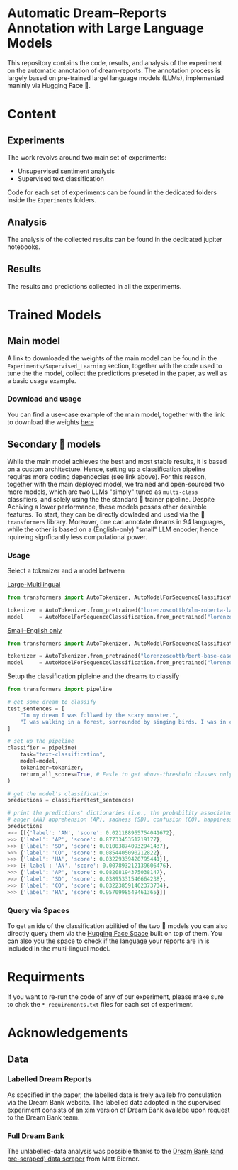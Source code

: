 # Automatic Dream–Reports Annotation with Large Language Models

This repository contains the code, results, and analysis of the experiment on the automatic annotation of dream-reports. The annotation process is largely based on pre-trained largel language models (LLMs), implemented maninly via Hugging Face 🤗.

# Content
## Experiments

The work revolvs around two main set of experiments:

- Unsupervised sentiment analysis
- Supervised text classification

Code for each set of experiments can be found in the dedicated folders inside the `Experiments` folders.

## Analysis

The analysis of the collected results can be found in the dedicated jupiter notebooks.

## Results 

The results and predictions collected in all the experiments. 

# Trained Models
## Main model
A link to downloaded the weights of the main model can be found in the `Experiments/Supervised_Learning` section, together with the code used to tune the the model, collect the predictions preseted in the paper, as well as a basic usage example.

### Download and usage 
You can find a use-case example of the main model, together with the link to download the weights [here](https://github.com/lorenzoscottb/Dream_Reports_Annotation/tree/main/Experiments/Supervised_Learning)

## Secondary 🤗 models 
While the main model achieves the best and most stable results, it is based on a custom architecture. Hence, setting up a classification pipeline requires more coding dependecies (see link above). For this reason, together with the main deployed model, we trained and open-sourced two more models, which are two LLMs "simply" tuned as `multi-class` classifiers, and solely using the the standard 🤗 trainer pipeline. Despite Achiving a lower performance, these models posses other desireble features. To start, they can be directly dowladed and used via the 🤗 ```transformers``` library. Moreover, one can annotate dreams in 94 languages, while the other is based on a (English-only) "small" LLM encoder, hence rquireing signficantly less computational power. 

### Usage
Select a tokenizer and a model between 

[Large-Multilingual](https://huggingface.co/lorenzoscottb/xlm-roberta-large-DreamBank)
```py
from transformers import AutoTokenizer, AutoModelForSequenceClassification

tokenizer = AutoTokenizer.from_pretrained("lorenzoscottb/xlm-roberta-large-DreamBank")
model     = AutoModelForSequenceClassification.from_pretrained("lorenzoscottb/xlm-roberta-large-DreamBank")
```

[Small–English only](https://huggingface.co/lorenzoscottb/bert-base-cased-DreamBank)
```py
from transformers import AutoTokenizer, AutoModelForSequenceClassification

tokenizer = AutoTokenizer.from_pretrained("lorenzoscottb/bert-base-cased-DreamBank")
model     = AutoModelForSequenceClassification.from_pretrained("lorenzoscottb/bert-base-cased-DreamBank")
```

Setup the classification pipleine and the dreams to classify
```py
from transformers import pipeline

# get some dream to classify
test_sentences = [
    "In my dream I was follwed by the scary monster.",
    "I was walking in a forest, sorrounded by singing birds. I was in calm and peace."
]

# set up the pipeline
classifier = pipeline(
    task="text-classification", 
    model=model, 
    tokenizer=tokenizer,
    return_all_scores=True, # Fasle to get above-threshold classes only
)

# get the model's classification
predictions = classifier(test_sentences)

# print the predictions' dictionaries (i.e., the probability associated with each Hall & Van de Castle emotion:
# anger (AN) apprehension (AP), sadness (SD), confusion (CO), happiness (HA)
predictions
>>> [[{'label': 'AN', 'score': 0.021188955754041672},
>>> {'label': 'AP', 'score': 0.8773345351219177},
>>> {'label': 'SD', 'score': 0.010038740932941437},
>>> {'label': 'CO', 'score': 0.0854405090212822},
>>> {'label': 'HA', 'score': 0.03229339420795441}],
>>> [{'label': 'AN', 'score': 0.007893212139606476},
>>> {'label': 'AP', 'score': 0.08208194375038147},
>>> {'label': 'SD', 'score': 0.03895331546664238},
>>> {'label': 'CO', 'score': 0.032238591462373734},
>>> {'label': 'HA', 'score': 0.9570998549461365}]]
````
### Query via Spaces

To get an ide of the classification abilitied of the two 🤗 models you can also directly query them via the [Hugging Face Space](https://huggingface.co/spaces/lorenzoscottb/DSA-II) built on top of them. You can also you the space to check if the language your reports are in is included in the multi-lingual model.

# Requirments

If you want to re-run the code of any of our experiment, please make sure to chek the `*_requirements.txt` files for each set of experiment.

# Acknowledgements

## Data
### Labelled Dream Reports
As specified in the paper, the labelled data is frely availeb fro consulation via the Dream Bank website. The labelled data adopted in the supervised experiment consists of an xlm version of Dream Bank availabe upon request to the Dream Bank team.

### Full Dream Bank
The unlabelled-data analysis was possible thanks to the [Dream Bank (and pre-scraped) data scraper](https://github.com/mattbierner/DreamScrape) from Matt Bierner.

